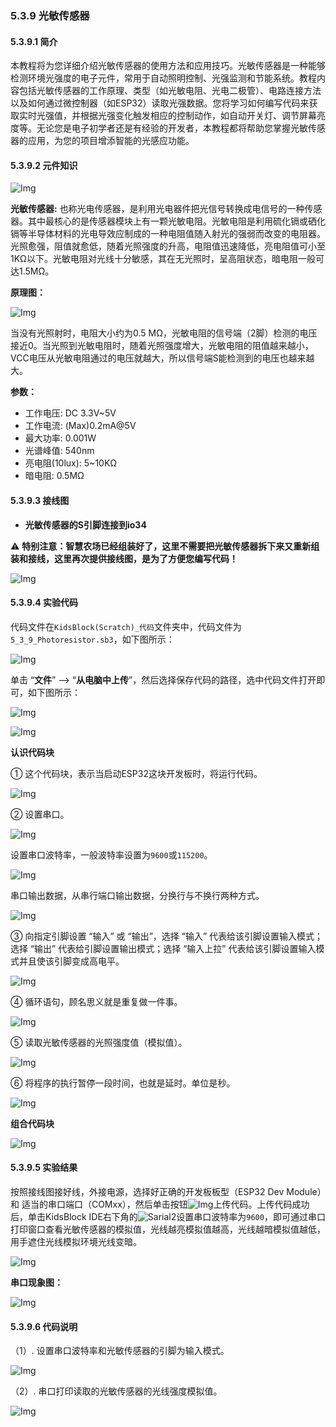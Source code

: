 ### 5.3.9 光敏传感器

#### 5.3.9.1 简介

本教程将为您详细介绍光敏传感器的使用方法和应用技巧。光敏传感器是一种能够检测环境光强度的电子元件，常用于自动照明控制、光强监测和节能系统。教程内容包括光敏传感器的工作原理、类型（如光敏电阻、光电二极管）、电路连接方法以及如何通过微控制器（如ESP32）读取光强数据。您将学习如何编写代码来获取实时光强值，并根据光强变化触发相应的控制动作，如自动开关灯、调节屏幕亮度等。无论您是电子初学者还是有经验的开发者，本教程都将帮助您掌握光敏传感器的应用，为您的项目增添智能的光感应功能。

#### 5.3.9.2 元件知识

![Img](../media/cou2.png)

**光敏传感器:** 也称光电传感器，是利用光电器件把光信号转换成电信号的一种传感器。其中最核心的是传感器模块上有一颗光敏电阻。光敏电阻是利用硫化镉或硒化镉等半导体材料的光电导效应制成的一种电阻值随入射光的强弱而改变的电阻器。光照愈强，阻值就愈低，随着光照强度的升高，电阻值迅速降低，亮电阻值可小至1KΩ以下。光敏电阻对光线十分敏感，其在无光照时，呈高阻状态，暗电阻一般可达1.5MΩ。

**原理图：**

![Img](../media/couy21.png)

当没有光照射时，电阻大小约为0.5 MΩ，光敏电阻的信号端（2脚）检测的电压接近0。当光照到光敏电阻时，随着光照强度增大，光敏电阻的阻值越来越小，VCC电压从光敏电阻通过的电压就越大，所以信号端S能检测到的电压也越来越大。

**参数：**

- 工作电压: DC 3.3V~5V
- 工作电流: (Max)0.2mA@5V
- 最大功率: 0.001W
- 光谱峰值: 540nm
- 亮电阻(10lux): 5~10KΩ
- 暗电阻: 0.5MΩ


#### 5.3.9.3 接线图

- **光敏传感器的S引脚连接到io34**

⚠️ **特别注意：智慧农场已经组装好了，这里不需要把光敏传感器拆下来又重新组装和接线，这里再次提供接线图，是为了方便您编写代码！**

![Img](../media/couj21.png)

#### 5.3.9.4 实验代码

代码文件在`KidsBlock(Scratch)_代码`文件夹中，代码文件为`5_3_9_Photoresistor.sb3`，如下图所示：

![Img](../media/couj-012.png)

单击 “**文件**” --> “**从电脑中上传**”，然后选择保存代码的路径，选中代码文件打开即可，如下图所示：

![Img](../media/couj-01-1.png)

![Img](../media/couj-012-1.png)

**认识代码块**

① 这个代码块，表示当启动ESP32这块开发板时，将运行代码。

![Img](../media/Start.png)

② 设置串口。

![Img](../media/b20.png)

设置串口波特率，一般波特率设置为`9600`或`115200`。

![Img](../media/b20-1.png)

串口输出数据，从串行端口输出数据，分换行与不换行两种方式。

![Img](../media/b20-2.png)

③ 向指定引脚设置 “输入” 或 “输出”，选择 “输入” 代表给该引脚设置输入模式；选择 “输出” 代表给引脚设置输出模式；选择 “输入上拉” 代表给该引脚设置输入模式并且使该引脚变成高电平。

![Img](../media/b21.png)

④ 循环语句，顾名思义就是重复做一件事。

![Img](../media/b0.png)

⑤ 读取光敏传感器的光照强度值（模拟值）。

![Img](../media/b32.png)

⑥ 将程序的执行暂停一段时间，也就是延时。单位是秒。 

![Img](../media/b00.png)

**组合代码块**

![Img](../media/KidsBlock-code12.png)

#### 5.3.9.5 实验结果

按照接线图接好线，外接电源，选择好正确的开发板板型（ESP32 Dev Module）和 适当的串口端口（COMxx），然后单击按钮![Img](../media/upload.png)上传代码。上传代码成功后，单击KidsBlock IDE右下角的![Sarial2](../media/Sarial2.png)设置串口波特率为`9600`，即可通过串口打印窗口查看光敏传感器的模拟值，光线越亮模拟值越高，光线越暗模拟值越低，用手遮住光线模拟环境光线变暗。

![Img](../media/Photor-1.jpg)

**串口现象图：**

![Img](../media/photordata1.png)

#### 5.3.9.6 代码说明

（1）. 设置串口波特率和光敏传感器的引脚为输入模式。

![Img](../media/b33.png)

（2）. 串口打印读取的光敏传感器的光线强度模拟值。

![Img](../media/b34.png)